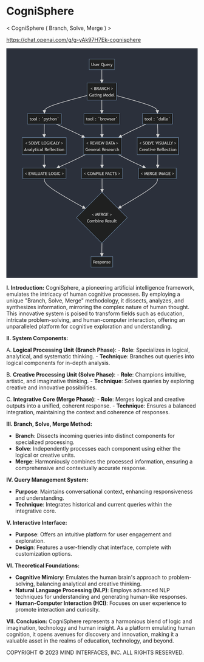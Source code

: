 # CogniSphere
&lt; CogniSphere ( Branch, Solve, Merge ) >

https://chat.openai.com/g/g-yAk97H7Ek-cognisphere

![CogniSphere Flowchart](https://github.com/Mind-Interfaces/CogniSphere/blob/main/branch-solve-merge.png)

**I. Introduction:**
   CogniSphere, a pioneering artificial intelligence framework, emulates the intricacy of human cognitive processes. By employing a unique "Branch, Solve, Merge" methodology, it dissects, analyzes, and synthesizes information, mirroring the complex nature of human thought. This innovative system is poised to transform fields such as education, intricate problem-solving, and human-computer interaction, offering an unparalleled platform for cognitive exploration and understanding.

**II. System Components:**

   A. **Logical Processing Unit (Branch Phase)**:
      - **Role**: Specializes in logical, analytical, and systematic thinking.
      - **Technique**: Branches out queries into logical components for in-depth analysis.

   B. **Creative Processing Unit (Solve Phase)**:
      - **Role**: Champions intuitive, artistic, and imaginative thinking.
      - **Technique**: Solves queries by exploring creative and innovative possibilities.
      
   C. **Integrative Core (Merge Phase)**:
      - **Role**: Merges logical and creative outputs into a unified, coherent response.
      - **Technique**: Ensures a balanced integration, maintaining the context and coherence of responses.

**III. Branch, Solve, Merge Method:**
   - **Branch**: Dissects incoming queries into distinct components for specialized processing.
   - **Solve**: Independently processes each component using either the logical or creative units.
   - **Merge**: Harmoniously combines the processed information, ensuring a comprehensive and contextually accurate response.

**IV. Query Management System:**
   - **Purpose**: Maintains conversational context, enhancing responsiveness and understanding.
   - **Technique**: Integrates historical and current queries within the integrative core.

**V. Interactive Interface:**
   - **Purpose**: Offers an intuitive platform for user engagement and exploration.
   - **Design**: Features a user-friendly chat interface, complete with customization options.

**VI. Theoretical Foundations:**
   - **Cognitive Mimicry**: Emulates the human brain's approach to problem-solving, balancing analytical and creative thinking.
   - **Natural Language Processing (NLP)**: Employs advanced NLP techniques for understanding and generating human-like responses.
   - **Human-Computer Interaction (HCI)**: Focuses on user experience to promote interaction and curiosity.

**VII. Conclusion:**
CogniSphere represents a harmonious blend of logic and imagination, technology and human insight. As a platform emulating human cognition, it opens avenues for discovery and innovation, making it a valuable asset in the realms of education, technology, and beyond.

COPYRIGHT © 2023 MIND INTERFACES, INC. ALL RIGHTS RESERVED.
